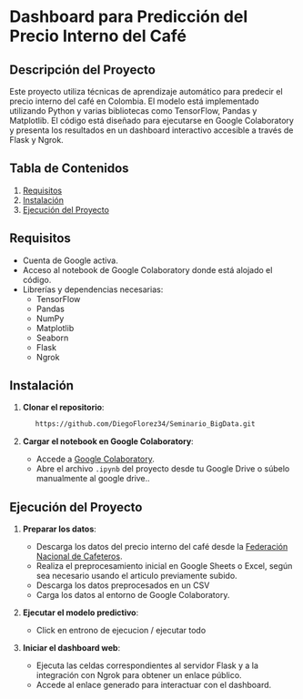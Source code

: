 # Dashboard para Predicción del Precio Interno del Café

## Descripción del Proyecto
Este proyecto utiliza técnicas de aprendizaje automático para predecir el precio interno del café en Colombia. El modelo está implementado utilizando Python y varias bibliotecas como TensorFlow, Pandas y Matplotlib. El código está diseñado para ejecutarse en Google Colaboratory y presenta los resultados en un dashboard interactivo accesible a través de Flask y Ngrok.

## Tabla de Contenidos
1. [Requisitos](#requisitos)
2. [Instalación](#instalación)
3. [Ejecución del Proyecto](#ejecución-del-proyecto)

## Requisitos

- Cuenta de Google activa.
- Acceso al notebook de Google Colaboratory donde está alojado el código.
- Librerías y dependencias necesarias:
  - TensorFlow
  - Pandas
  - NumPy
  - Matplotlib
  - Seaborn
  - Flask
  - Ngrok

## Instalación

1. **Clonar el repositorio**:
   ```bash
      https://github.com/DiegoFlorez34/Seminario_BigData.git
   ```

2. **Cargar el notebook en Google Colaboratory**:
   - Accede a [Google Colaboratory](https://colab.research.google.com/).
   - Abre el archivo `.ipynb` del proyecto desde tu Google Drive o súbelo manualmente al google drive..

## Ejecución del Proyecto

1. **Preparar los datos**:
   - Descarga los datos del precio interno del café desde la [Federación Nacional de Cafeteros](https://federaciondecafeteros.org/app/uploads/2023/08/Precios-area-y-produccion-de-cafe-2.xlsx).
   - Realiza el preprocesamiento inicial en Google Sheets o Excel, según sea necesario usando el articulo previamente subido.
   - Descarga los datos preprocesados en un CSV
   - Carga los datos al entorno de Google Colaboratory.

2. **Ejecutar el modelo predictivo**:
   - Click en entrono de ejecucion / ejecutar todo

3. **Iniciar el dashboard web**:
   - Ejecuta las celdas correspondientes al servidor Flask y a la integración con Ngrok para obtener un enlace público.
   - Accede al enlace generado para interactuar con el dashboard.


